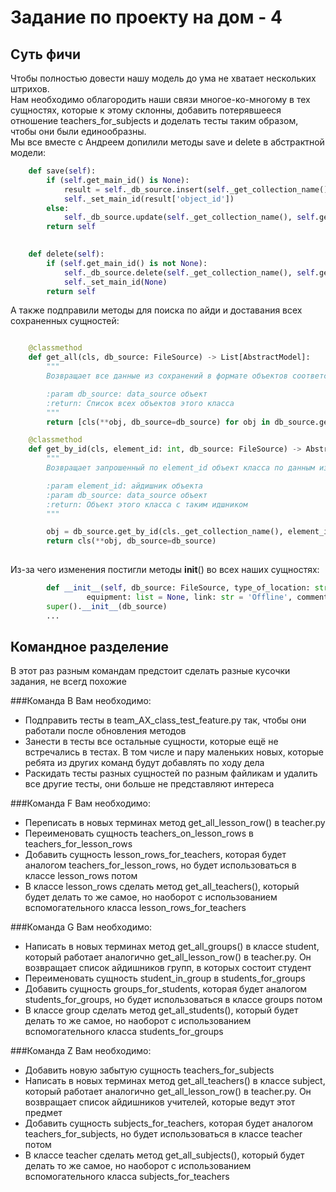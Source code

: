 # Задание по проекту на дом - 4

## Суть фичи

Чтобы полностью довести нашу модель до ума не хватает нескольких штрихов.  
Нам необходимо облагородить наши связи многое-ко-многому в тех сущностях, которые к этому склонны, добавить потерявшееся отношение teachers_for_subjects и доделать тесты таким образом, чтобы они были единообразны.  
Мы все вместе с Андреем допилили методы save и delete в абстрактной модели:
```python
    def save(self):
        if (self.get_main_id() is None):
            result = self._db_source.insert(self._get_collection_name(), self.__dict__())
            self._set_main_id(result['object_id'])
        else:
            self._db_source.update(self._get_collection_name(), self.get_main_id(), self.__dict__())
        return self
    

    def delete(self):
        if (self.get_main_id() is not None):
            self._db_source.delete(self._get_collection_name(), self.get_main_id())
            self._set_main_id(None)
        return self
```

А также подправили методы для поиска по айди и доставания всех сохраненных сущностей:
```python

    @classmethod
    def get_all(cls, db_source: FileSource) -> List[AbstractModel]:
        """
        Возвращает все данные из сохранений в формате объектов соответствующих классов

        :param db_source: data_source объект
        :return: Список всех объектов этого класса
        """
        return [cls(**obj, db_source=db_source) for obj in db_source.get_all(cls._get_collection_name())]

    @classmethod
    def get_by_id(cls, element_id: int, db_source: FileSource) -> AbstractModel:
        """
        Возвращает запрошенный по element_id объект класса по данным из сохранений

        :param element_id: айдишник объекта
        :param db_source: data_source объект
        :return: Объект этого класса с таким идшником
        """

        obj = db_source.get_by_id(cls._get_collection_name(), element_id)
        return cls(**obj, db_source=db_source)
    
```

Из-за чего изменения постигли методы __init__() во всех наших сущностях:

```python
        def __init__(self, db_source: FileSource, type_of_location: str, object_id: int = None, location_desc: str = None, profile: str = None,
                 equipment: list = None, link: str = 'Offline', comment: str = ''):
        super().__init__(db_source)
        ...
```

## Командное разделение
В этот раз разным командам предстоит сделать разные кусочки задания, не всегд похожие

###Команда В
Вам необходимо: 
* Подправить тесты в team_AX_class_test_feature.py так, чтобы они работали после обновления методов
* Занести в тесты все остальные сущности, которые ещё не встречались в тестах. В том числе и пару маленьких новых, которые ребята из других команд будут добавлять по ходу дела
* Раскидать тесты разных сущностей по разным файликам и удалить все другие тесты, они больше не представляют интереса

###Команда F
Вам необходимо:
* Переписать в новых терминах метод get_all_lesson_row() в teacher.py
* Переименовать сущность teachers_on_lesson_rows в teachers_for_lesson_rows
* Добавить сущность lesson_rows_for_teachers, которая будет аналогом teachers_for_lesson_rows, но будет использоваться в классе lesson_rows потом
* В классе lesson_rows сделать метод get_all_teachers(), который будет делать то же самое, но наоборот с использованием вспомогательного класса lesson_rows_for_teachers

###Команда G
Вам необходимо:
* Написать в новых терминах метод get_all_groups() в классе student, который работает аналогично get_all_lesson_row() в teacher.py. Он возвращает список айдишников групп, в которых состоит студент
* Переименовать сущность student_in_group в students_for_groups
* Добавить сущность groups_for_students, которая будет аналогом students_for_groups, но будет использоваться в классе groups потом
* В классе group сделать метод get_all_students(), который будет делать то же самое, но наоборот с использованием вспомогательного класса students_for_groups

###Команда Z
Вам необходимо:
* Добавить новую забытую сущность teachers_for_subjects
* Написать в новых терминах метод get_all_teachers() в классе subject, который работает аналогично get_all_lesson_row() в teacher.py. Он возвращает список айдишников учителей, которые ведут этот предмет
* Добавить сущность subjects_for_teachers, которая будет аналогом teachers_for_subjects, но будет использоваться в классе teacher потом
* В классе teacher сделать метод get_all_subjects(), который будет делать то же самое, но наоборот с использованием вспомогательного класса subjects_for_teachers

